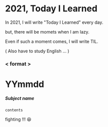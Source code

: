 # 2021, Today I Learned

In 2021, I will write "Today I Learned" every day.

but, there will be momets when I am lazy.

Even if such a moment comes, I will write TIL.

( Also have to study English ... )

### < format >

# YYmmdd

##### Subject name
    contents



fighting !!! 😆
